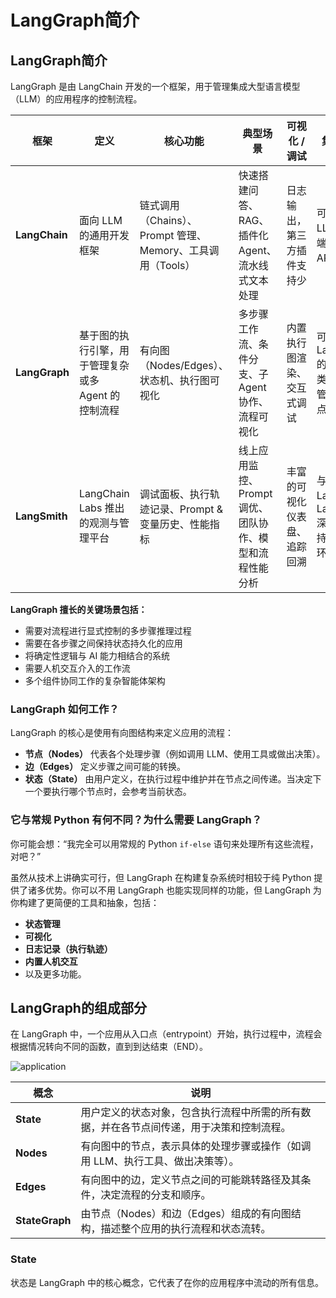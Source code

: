 # LangGraph简介



## LangGraph简介

LangGraph 是由 LangChain 开发的一个框架，用于管理集成大型语言模型（LLM）的应用程序的控制流程。

| 框架          | 定义                                                | 核心功能                                                   | 典型场景                                                | 可视化 / 调试                | 集成与扩展                                                   | 安装命令                |
| ------------- | --------------------------------------------------- | ---------------------------------------------------------- | ------------------------------------------------------- | ---------------------------- | ------------------------------------------------------------ | ----------------------- |
| **LangChain** | 面向 LLM 的通用开发框架                             | 链式调用（Chains）、Prompt 管理、Memory、工具调用（Tools） | 快速搭建问答、RAG、插件化 Agent、流水线式文本处理       | 日志输出，第三方插件支持少   | 可与任何 LLM、检索后端、数据库、API 无缝对接                 | `pip install langchain` |
| **LangGraph** | 基于图的执行引擎，用于管理复杂或多 Agent 的控制流程 | 有向图（Nodes/Edges）、状态机、执行图可视化                | 多步骤工作流、条件分支、子 Agent 协作、流程可视化       | 内置执行图渲染、交互式调试   | 可选使用 LangChain 的 LLM/Tool 类；也可独立管理自定义节点逻辑 | `pip install langgraph` |
| **LangSmith** | LangChain Labs 推出的观测与管理平台                 | 调试面板、执行轨迹记录、Prompt & 变量历史、性能指标        | 线上应用监控、Prompt 调优、团队协作、模型和流程性能分析 | 丰富的可视化仪表盘、追踪回溯 | 与 LangChain、LangGraph 深度集成；支持多项目、多环境隔离     | `pip install langsmith` |



**LangGraph 擅长的关键场景包括：**

- 需要对流程进行显式控制的多步骤推理过程
- 需要在各步骤之间保持状态持久化的应用
- 将确定性逻辑与 AI 能力相结合的系统
- 需要人机交互介入的工作流
- 多个组件协同工作的复杂智能体架构

### LangGraph 如何工作？

LangGraph 的核心是使用有向图结构来定义应用的流程：

- **节点（Nodes）** 代表各个处理步骤（例如调用 LLM、使用工具或做出决策）。  
- **边（Edges）** 定义步骤之间可能的转换。  
- **状态（State）** 由用户定义，在执行过程中维护并在节点之间传递。当决定下一个要执行哪个节点时，会参考当前状态。  

### 它与常规 Python 有何不同？为什么需要 LangGraph？

你可能会想：“我完全可以用常规的 Python `if-else` 语句来处理所有这些流程，对吧？”

虽然从技术上讲确实可行，但 LangGraph 在构建复杂系统时相较于纯 Python 提供了诸多优势。你可以不用 LangGraph 也能实现同样的功能，但 LangGraph 为你构建了更简便的工具和抽象，包括：

- **状态管理**  
- **可视化**  
- **日志记录（执行轨迹）**  
- **内置人机交互**  
- 以及更多功能。  



## LangGraph的组成部分

在 LangGraph 中，一个应用从入口点（entrypoint）开始，执行过程中，流程会根据情况转向不同的函数，直到到达结束（END）。

![application](images/application.png)


| 概念        | 说明                                                         |
| ----------- | ------------------------------------------------------------ |
| **State**       | 用户定义的状态对象，包含执行流程中所需的所有数据，并在各节点间传递，用于决策和控制流程。 |
| **Nodes**       | 有向图中的节点，表示具体的处理步骤或操作（如调用 LLM、执行工具、做出决策等）。       |
| **Edges**       | 有向图中的边，定义节点之间的可能跳转路径及其条件，决定流程的分支和顺序。             |
| **StateGraph**  | 由节点（Nodes）和边（Edges）组成的有向图结构，描述整个应用的执行流程和状态流转。     |

### State

状态是 LangGraph 中的核心概念，它代表了在你的应用程序中流动的所有信息。